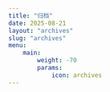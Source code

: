 ```yaml
---
title: "归档"
date: 2025-08-21
layout: "archives"
slug: "archives"
menu:
    main:
        weight: -70
        params: 
            icon: archives
---
```

